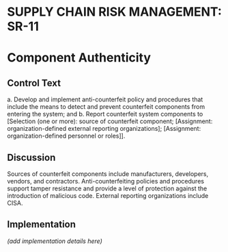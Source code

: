 # SUPPLY CHAIN RISK MANAGEMENT: SR-11
# Component Authenticity

## Control Text


a. Develop and implement anti-counterfeit policy and procedures that include the means to detect and prevent counterfeit components from entering the system; and
b. Report counterfeit system components to [Selection (one or more): source of counterfeit component; [Assignment: organization-defined external reporting organizations]; [Assignment: organization-defined personnel or roles]].

## Discussion

Sources of counterfeit components include manufacturers, developers, vendors, and contractors. Anti-counterfeiting policies and procedures support tamper resistance and provide a level of protection against the introduction of malicious code. External reporting organizations include CISA.

## Implementation

_(add implementation details here)_
